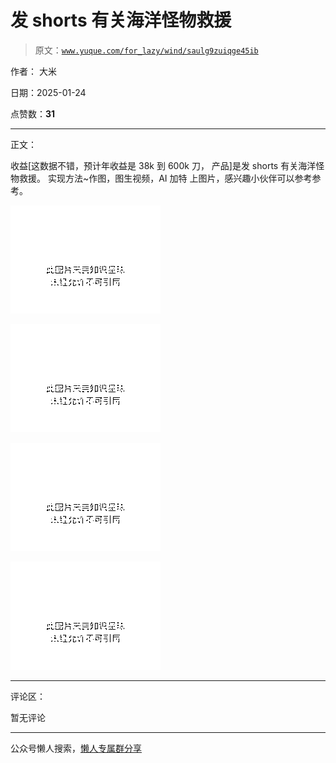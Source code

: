 # 发 shorts 有关海洋怪物救援

> 原文：[`www.yuque.com/for_lazy/wind/saulg9zuiqge45ib`](https://www.yuque.com/for_lazy/wind/saulg9zuiqge45ib)

作者： 大米

日期：2025-01-24

点赞数：**31**

* * *

正文：

收益[这数据不错，预计年收益是 38k 到 600k 刀， 产品]是发 shorts 有关海洋怪物救援。 实现方法~作图，图生视频，AI 加特
上图片，感兴趣小伙伴可以参考参考。

![](img/9ee9cd95a5b75b0f831e983d828ff0e1.png "None")

![](img/f6fb687a2d9a41c8a66c0ec47a756a9c.png "None")

![](img/3953231b92e92f3b1bfd96f1c62a0c71.png "None")

![](img/3c7ffd7c4efd61dd58c9a0151d8ad41f.png "None")

* * *

评论区：

暂无评论

* * *

公众号懒人搜索，[懒人专属群分享](https://lazybook.fun/#/blog/group)
